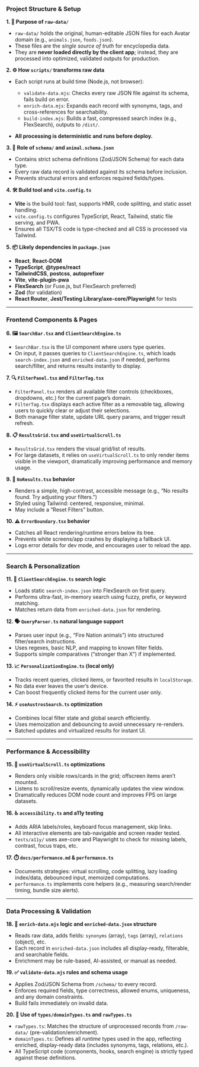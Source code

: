 ### Project Structure & Setup

**1. 📂 Purpose of `raw-data/`**

* `raw-data/` holds the original, human-editable JSON files for each Avatar domain (e.g., `animals.json`, `foods.json`).
* These files are the *single source of truth* for encyclopedia data.
* They are **never loaded directly by the client app**; instead, they are processed into optimized, validated outputs for production.

**2. ⚙️ How `scripts/` transforms raw data**

* Each script runs at build time (Node.js, not browser):

  * `validate-data.mjs`: Checks every raw JSON file against its schema, fails build on error.
  * `enrich-data.mjs`: Expands each record with synonyms, tags, and cross-references for searchability.
  * `build-index.mjs`: Builds a fast, compressed search index (e.g., FlexSearch), outputs to `/dist/`.
* **All processing is deterministic and runs before deploy.**

**3. 📜 Role of `schema/` and `animal.schema.json`**

* Contains strict schema definitions (Zod/JSON Schema) for each data type.
* Every raw data record is validated against its schema before inclusion.
* Prevents structural errors and enforces required fields/types.

**4. 🛠️ Build tool and `vite.config.ts`**

* **Vite** is the build tool: fast, supports HMR, code splitting, and static asset handling.
* `vite.config.ts` configures TypeScript, React, Tailwind, static file serving, and PWA.
* Ensures all TSX/TS code is type-checked and all CSS is processed via Tailwind.

**5. 📦 Likely dependencies in `package.json`**

* **React**, **React-DOM**
* **TypeScript**, **@types/react**
* **TailwindCSS**, **postcss**, **autoprefixer**
* **Vite**, **vite-plugin-pwa**
* **FlexSearch** (or Fuse.js, but FlexSearch preferred)
* **Zod** (for validation)
* **React Router**, **Jest/Testing Library/axe-core/Playwright** for tests

---

### Frontend Components & Pages

**6. 🖼️ `SearchBar.tsx` and `ClientSearchEngine.ts`**

* `SearchBar.tsx` is the UI component where users type queries.
* On input, it passes queries to `ClientSearchEngine.ts`, which loads `search-index.json` and `enriched-data.json` if needed, performs search/filter, and returns results instantly to display.

**7. 🔍 `FilterPanel.tsx` and `FilterTag.tsx`**

* `FilterPanel.tsx` renders all available filter controls (checkboxes, dropdowns, etc.) for the current page’s domain.
* `FilterTag.tsx` displays each active filter as a removable tag, allowing users to quickly clear or adjust their selections.
* Both manage filter state, update URL query params, and trigger result refresh.

**8. 📋 `ResultsGrid.tsx` and `useVirtualScroll.ts`**

* `ResultsGrid.tsx` renders the visual grid/list of results.
* For large datasets, it relies on `useVirtualScroll.ts` to only render items visible in the viewport, dramatically improving performance and memory usage.

**9. 🚫 `NoResults.tsx` behavior**

* Renders a simple, high-contrast, accessible message (e.g., “No results found. Try adjusting your filters.”)
* Styled using Tailwind: centered, responsive, minimal.
* May include a “Reset Filters” button.

**10. ⚠️ `ErrorBoundary.tsx` behavior**

* Catches all React rendering/runtime errors below its tree.
* Prevents white screens/app crashes by displaying a fallback UI.
* Logs error details for dev mode, and encourages user to reload the app.

---

### Search & Personalization

**11. 🔎 `ClientSearchEngine.ts` search logic**

* Loads static `search-index.json` into FlexSearch on first query.
* Performs ultra-fast, in-memory search using fuzzy, prefix, or keyword matching.
* Matches return data from `enriched-data.json` for rendering.

**12. 🗣️ `QueryParser.ts` natural language support**

* Parses user input (e.g., “Fire Nation animals”) into structured filter/search instructions.
* Uses regexes, basic NLP, and mapping to known filter fields.
* Supports simple comparatives (“stronger than X”) if implemented.

**13. 📈 `PersonalizationEngine.ts` (local only)**

* Tracks recent queries, clicked items, or favorited results in `localStorage`.
* No data ever leaves the user’s device.
* Can boost frequently clicked items for the current user only.

**14. ⚡ `useAustrosSearch.ts` optimization**

* Combines local filter state and global search efficiently.
* Uses memoization and debouncing to avoid unnecessary re-renders.
* Batched updates and virtualized results for instant UI.

---

### Performance & Accessibility

**15. 🚀 `useVirtualScroll.ts` optimizations**

* Renders only visible rows/cards in the grid; offscreen items aren’t mounted.
* Listens to scroll/resize events, dynamically updates the view window.
* Dramatically reduces DOM node count and improves FPS on large datasets.

**16. ♿ `accessibility.ts` and a11y testing**

* Adds ARIA labels/roles, keyboard focus management, skip links.
* All interactive elements are tab-navigable and screen reader tested.
* `tests/a11y/` uses axe-core and Playwright to check for missing labels, contrast, focus traps, etc.

**17. ⏱️ `docs/performance.md` & `performance.ts`**

* Documents strategies: virtual scrolling, code splitting, lazy loading index/data, debounced input, memoized computations.
* `performance.ts` implements core helpers (e.g., measuring search/render timing, bundle size alerts).

---

### Data Processing & Validation

**18. 🔄 `enrich-data.mjs` logic and `enriched-data.json` structure**

* Reads raw data, adds fields: `synonyms` (array), `tags` (array), `relations` (object), etc.
* Each record in `enriched-data.json` includes all display-ready, filterable, and searchable fields.
* Enrichment may be rule-based, AI-assisted, or manual as needed.

**19. ✅ `validate-data.mjs` rules and schema usage**

* Applies Zod/JSON Schema from `/schema/` to every record.
* Enforces required fields, type correctness, allowed enums, uniqueness, and any domain constraints.
* Build fails immediately on invalid data.

**20. 🔗 Use of `types/domainTypes.ts` and `rawTypes.ts`**

* `rawTypes.ts`: Matches the structure of unprocessed records from `/raw-data/` (pre-validation/enrichment).
* `domainTypes.ts`: Defines all *runtime* types used in the app, reflecting enriched, display-ready data (includes synonyms, tags, relations, etc.).
* All TypeScript code (components, hooks, search engine) is strictly typed against these definitions.


